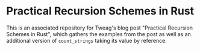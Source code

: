 # Practical Recursion Schemes in Rust

This is an associated repository for Tweag's blog post "Practical Recursion
Schemes in Rust", which gathers the examples from the post as well as an
additional version of `count_strings` taking its value by reference.
